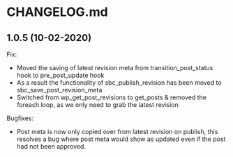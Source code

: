 # CHANGELOG.md

## 1.0.5 (10-02-2020)

Fix:

  - Moved the saving of latest revision meta from transition_post_status hook to pre_post_update hook
  - As a result the functionality of sbc_publish_revision has been moved to sbc_save_post_revision_meta
  - Switched from wp_get_post_revisions to get_posts & removed the foreach loop, as we only need to grab the latest revision

Bugfixes:

  - Post meta is now only copied over from latest revision on publish, this resolves a bug where post meta would show as updated even if the post had not been approved.
